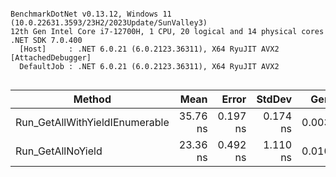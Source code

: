 ```

BenchmarkDotNet v0.13.12, Windows 11 (10.0.22631.3593/23H2/2023Update/SunValley3)
12th Gen Intel Core i7-12700H, 1 CPU, 20 logical and 14 physical cores
.NET SDK 7.0.400
  [Host]     : .NET 6.0.21 (6.0.2123.36311), X64 RyuJIT AVX2 [AttachedDebugger]
  DefaultJob : .NET 6.0.21 (6.0.2123.36311), X64 RyuJIT AVX2


```
| Method                         | Mean     | Error    | StdDev   | Gen0   | Allocated |
|------------------------------- |---------:|---------:|---------:|-------:|----------:|
| Run_GetAllWithYieldIEnumerable | 35.76 ns | 0.197 ns | 0.174 ns | 0.0032 |      40 B |
| Run_GetAllNoYield              | 23.36 ns | 0.492 ns | 1.110 ns | 0.0108 |     136 B |

